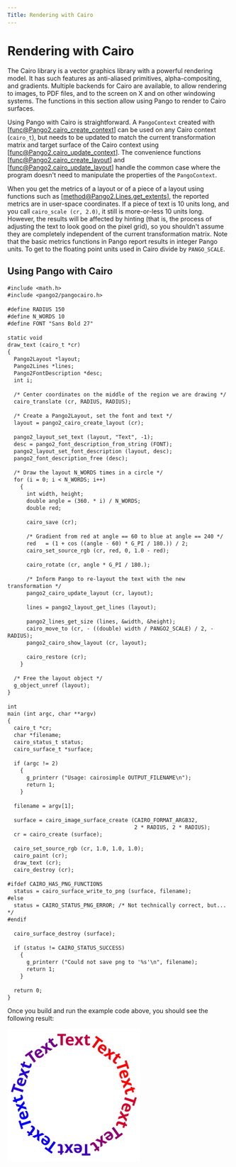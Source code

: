 ```yaml
---
Title: Rendering with Cairo
---
```


# Rendering with Cairo

The Cairo library is a vector graphics library with a powerful rendering model.
It has such features as anti-aliased primitives, alpha-compositing, and gradients.
Multiple backends for Cairo are available, to allow rendering to images, to PDF
files, and to the screen on X and on other windowing systems. The functions in
this section allow using Pango to render to Cairo surfaces.

Using Pango with Cairo is straightforward. A `PangoContext` created with
[func@Pango2.cairo_create_context] can be used on any Cairo context (`cairo_t`),
but needs to be updated to match the current transformation matrix and target
surface of the Cairo context using [func@Pango2.cairo_update_context].
The convenience functions [func@Pango2.cairo_create_layout] and
[func@Pango2.cairo_update_layout] handle the common case where the program
doesn't need to manipulate the properties of the `PangoContext`.

When you get the metrics of a layout or of a piece of a layout using functions
such as [method@Pango2.Lines.get_extents], the reported metrics are in user-space
coordinates. If a piece of text is 10 units long, and you call
`cairo_scale (cr, 2.0)`, it still is more-or-less 10 units long. However, the
results will be affected by hinting (that is, the process of adjusting the text
to look good on the pixel grid), so you shouldn't assume they are completely
independent of the current transformation matrix. Note that the basic metrics
functions in Pango report results in integer Pango units. To get to the floating
point units used in Cairo divide by `PANGO_SCALE`.

## Using Pango with Cairo

```
#include <math.h>
#include <pango2/pangocairo.h>

#define RADIUS 150
#define N_WORDS 10
#define FONT "Sans Bold 27"

static void
draw_text (cairo_t *cr)
{
  Pango2Layout *layout;
  Pango2Lines *lines;
  Pango2FontDescription *desc;
  int i;

  /* Center coordinates on the middle of the region we are drawing */
  cairo_translate (cr, RADIUS, RADIUS);

  /* Create a Pango2Layout, set the font and text */
  layout = pango2_cairo_create_layout (cr);

  pango2_layout_set_text (layout, "Text", -1);
  desc = pango2_font_description_from_string (FONT);
  pango2_layout_set_font_description (layout, desc);
  pango2_font_description_free (desc);

  /* Draw the layout N_WORDS times in a circle */
  for (i = 0; i < N_WORDS; i++)
    {
      int width, height;
      double angle = (360. * i) / N_WORDS;
      double red;

      cairo_save (cr);

      /* Gradient from red at angle == 60 to blue at angle == 240 */
      red   = (1 + cos ((angle - 60) * G_PI / 180.)) / 2;
      cairo_set_source_rgb (cr, red, 0, 1.0 - red);

      cairo_rotate (cr, angle * G_PI / 180.);

      /* Inform Pango to re-layout the text with the new transformation */
      pango2_cairo_update_layout (cr, layout);

      lines = pango2_layout_get_lines (layout);

      pango2_lines_get_size (lines, &width, &height);
      cairo_move_to (cr, - ((double) width / PANGO2_SCALE) / 2, - RADIUS);
      pango2_cairo_show_layout (cr, layout);

      cairo_restore (cr);
    }

  /* Free the layout object */
  g_object_unref (layout);
}

int
main (int argc, char **argv)
{
  cairo_t *cr;
  char *filename;
  cairo_status_t status;
  cairo_surface_t *surface;

  if (argc != 2)
    {
      g_printerr ("Usage: cairosimple OUTPUT_FILENAME\n");
      return 1;
    }

  filename = argv[1];

  surface = cairo_image_surface_create (CAIRO_FORMAT_ARGB32,
                                        2 * RADIUS, 2 * RADIUS);
  cr = cairo_create (surface);

  cairo_set_source_rgb (cr, 1.0, 1.0, 1.0);
  cairo_paint (cr);
  draw_text (cr);
  cairo_destroy (cr);

#ifdef CAIRO_HAS_PNG_FUNCTIONS
  status = cairo_surface_write_to_png (surface, filename);
#else
  status = CAIRO_STATUS_PNG_ERROR; /* Not technically correct, but... */
#endif

  cairo_surface_destroy (surface);

  if (status != CAIRO_STATUS_SUCCESS)
    {
      g_printerr ("Could not save png to '%s'\n", filename);
      return 1;
    }

  return 0;
}
```

Once you build and run the example code above, you should see the
following result:

![Output of rotated-example](rotated-text.png)
